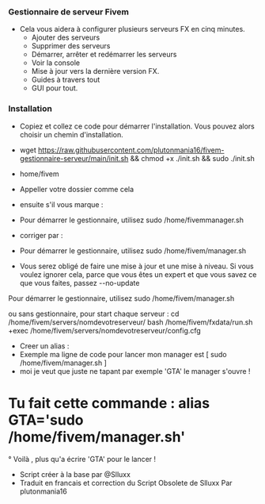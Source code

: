 
###  Gestionnaire de serveur Fivem ###

- Cela vous aidera à configurer plusieurs serveurs FX en cinq minutes.
    - Ajouter des serveurs
    -  Supprimer des serveurs
    -  Démarrer, arrêter et redémarrer les serveurs
    -  Voir la console
    -  Mise à jour vers la dernière version FX.
    -  Guides à travers tout
    -  GUI pour tout.

###  Installation  ###

- Copiez et collez ce code pour démarrer l'installation. Vous pouvez alors choisir un chemin d'installation.
- wget https://raw.githubusercontent.com/plutonmania16/fivem-gestionnaire-serveur/main/init.sh && chmod +x ./init.sh && sudo ./init.sh

- home/fivem 
- Appeller votre dossier comme cela 
- ensuite s'il vous marque :
- Pour démarrer le gestionnaire, utilisez sudo /home/fivemmanager.sh
- corriger par :
- Pour démarrer le gestionnaire, utilisez sudo /home/fivem/manager.sh


- Vous serez obligé de faire une mise à jour et une mise à niveau. Si vous voulez ignorer cela, parce que vous êtes un expert et que vous savez ce que vous faites, passez --no-update

Pour démarrer le gestionnaire, utilisez sudo /home/fivem/manager.sh

ou sans gestionnaire, pour start chaque serveur :
cd /home/fivem/servers/nomdevotreserveur/
bash /home/fivem/fxdata/run.sh +exec /home/fivem/servers/nomdevotreserveur/config.cfg

- Creer un alias :
- Exemple ma ligne de code pour lancer mon manager est [ sudo /home/fivem/manager.sh ]
- moi je veut que juste ne tapant par exemple 'GTA' le manager s'ouvre !
# Tu fait cette commande : alias GTA='sudo /home/fivem/manager.sh'

° Voilà , plus qu'a écrire 'GTA' pour le lancer !


- Script créer à la base par @Slluxx
- Traduit en francais et correction du Script Obsolete de Slluxx Par plutonmania16
